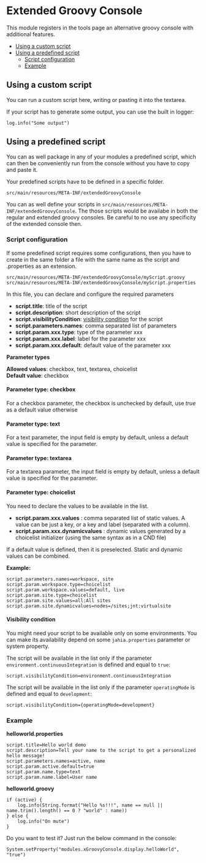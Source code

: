 # Extended Groovy Console 
This module registers in the tools page an alternative groovy console with additional features.
  
* [Using a custom script](#how-to-use-custom) 
* [Using a predefined script](#how-to-use-predefined) 
  * [Script configuration](#configuration) 
  * [Example](#example) 


## <a name="how-to-use-custom"></a>Using a custom script

You can run a custom script here, writing or pasting it into the textarea.

If your script has to generate some output, you can use the built in logger: 

    log.info("Some output")

## <a name="how-to-use-predefined"></a>Using a predefined script

You can as well package in any of your modules a predefined script, 
which can then be conveniently run from the console without you have to copy and paste it.

Your predefined scripts have to be defined in a specific folder.

    src/main/resources/META-INF/extendedGroovyConsole
    
You can as well define your scripts in `src/main/resources/META-INF/extendedGroovyConsole`.
The those scripts would be availabe in both the regular and extended groovy consoles. Be careful 
to no use any specificity of the extended console then.    

### <a name="configuration"></a>Script configuration

If some predefined script requires some configurations, then you have to create in the same 
folder a file with the same name as the script and .properties as an extension. 

    src/main/resources/META-INF/extendedGroovyConsole/myScript.groovy
    src/main/resources/META-INF/extendedGroovyConsole/myScript.properties

In this file, you can declare and configure the required parameters

* __script.title__: title of the script
* __script.description__: short description of the script
* __script.visibilityCondition__: [visibility condition](#visibility-condition) for the script
* __script.parameters.names__: comma separated list of parameters
* __script.param.xxx.type__: type of the parameter xxx
* __script.param.xxx.label__: label for the parameter xxx
* __script.param.xxx.default__: default value of the parameter xxx

**Parameter types**

__Allowed values__: checkbox, text, textarea, choicelist  \
__Default value__: checkbox

#### Parameter type: checkbox

For a checkbox parameter, the checkbox is unchecked by default, use _true_ as a default value otherwise

#### Parameter type: text

For a text parameter, the input field is empty by default, unless a default value is specified for the parameter.

#### Parameter type: textarea

For a textarea parameter, the input field is empty by default, unless a default value is specified for the parameter.

#### Parameter type: choicelist

You need to declare the values to be available in the list.

* __script.param.xxx.values__ : comma separated list of static values. A value can be just a key, or a key and label (separated with a column).
* __script.param.xxx.dynamicvalues__ : dynamic values generated by a choicelist initializer (using the same syntax as in a CND file)

If a default value is defined, then it is preselected. Static and dynamic values can be combined.

**Example:**

    script.parameters.names=workspace, site
    script.param.workspace.type=choicelist
    script.param.workspace.values=default, live
    script.param.site.type=choicelist
    script.param.site.values=all:All sites
    script.param.site.dynamicvalues=nodes=/sites;jnt:virtualsite
    
#### <a name="visibility-condition">Visibility condition

You might need your script to be available only on some environments. You can make its availability depend on
some `jahia.properties` parameter or system property.

The script will be available in the list only if the parameter `environment.continuousIntegration`
is defined and equal to `true`: 

    script.visibilityCondition=environment.continuousIntegration
    
The script will be available in the list only if the parameter `operatingMode`
is defined and equal to `development`: 

    script.visibilityCondition={operatingMode=development}    


### <a name="example"></a>Example

**helloworld.properties**

    script.title=Hello world demo
    script.description=Tell your name to the script to get a personalized hello message!
    script.parameters.names=active, name
    script.param.active.default=true
    script.param.name.type=text
    script.param.name.label=User name
        

**helloworld.groovy**

    if (active) {
        log.info(String.format("Hello %s!!!", name == null || name.trim().length() == 0 ? "world" : name))
    } else {
        log.info("On mute")
    }
        
Do you want to test it? Just run the below command in the console:

    System.setProperty("modules.xGroovyConsole.display.helloWorld", "true")        